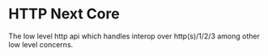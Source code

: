 # HTTP Next Core

The low level http api which handles interop over http(s)/1/2/3 among other low level concerns.
